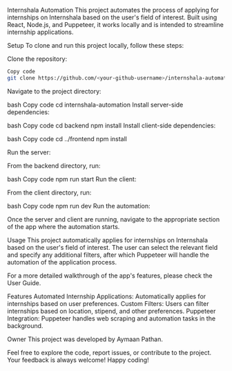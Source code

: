 Internshala Automation
This project automates the process of applying for internships on Internshala based on the user's field of interest. Built using React, Node.js, and Puppeteer, it works locally and is intended to streamline internship applications.

Setup
To clone and run this project locally, follow these steps:

Clone the repository:

```bash
Copy code
git clone https://github.com/<your-github-username>/internshala-automation.git
```
Navigate to the project directory:

bash
Copy code
cd internshala-automation
Install server-side dependencies:

bash
Copy code
cd backend
npm install
Install client-side dependencies:

bash
Copy code
cd ../frontend
npm install


Run the server:

From the backend directory, run:

bash
Copy code
npm run start
Run the client:

From the client directory, run:

bash
Copy code
npm run dev
Run the automation:

Once the server and client are running, navigate to the appropriate section of the app where the automation starts.

Usage
This project automatically applies for internships on Internshala based on the user's field of interest. The user can select the relevant field and specify any additional filters, after which Puppeteer will handle the automation of the application process.

For a more detailed walkthrough of the app's features, please check the User Guide.

Features
Automated Internship Applications: Automatically applies for internships based on user preferences.
Custom Filters: Users can filter internships based on location, stipend, and other preferences.
Puppeteer Integration: Puppeteer handles web scraping and automation tasks in the background.


Owner
This project was developed by Aymaan Pathan.

Feel free to explore the code, report issues, or contribute to the project. Your feedback is always welcome! Happy coding!


